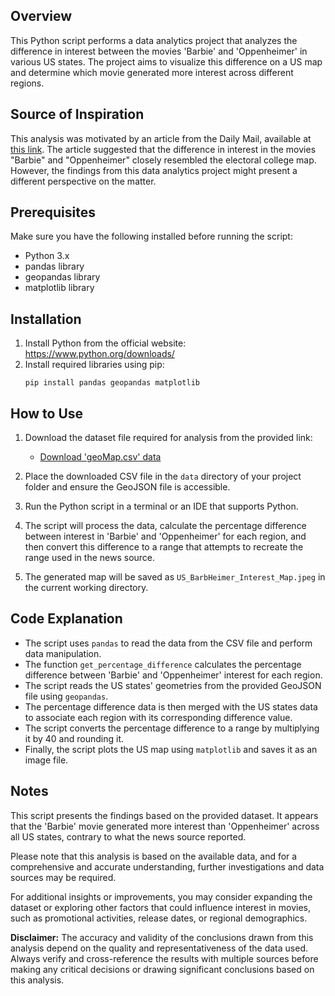 ## Overview
This Python script performs a data analytics project that analyzes the difference in interest between the movies 'Barbie' and 'Oppenheimer' in various US states. The project aims to visualize this difference on a US map and determine which movie generated more interest across different regions.

## Source of Inspiration
This analysis was motivated by an article from the Daily Mail, available at [this link](https://www.dailymail.co.uk/news/article-12331625/Barbenheimer-map-reveals-Democrat-voting-states-favor-birth-bomb-movie-Trump-voters-drawn-camp-world-pink.html). The article suggested that the difference in interest in the movies "Barbie" and "Oppenheimer" closely resembled the electoral college map. However, the findings from this data analytics project might present a different perspective on the matter.

## Prerequisites
Make sure you have the following installed before running the script:
- Python 3.x
- pandas library
- geopandas library
- matplotlib library

## Installation
1. Install Python from the official website: https://www.python.org/downloads/
2. Install required libraries using pip:
   ```
   pip install pandas geopandas matplotlib
   ```

## How to Use
1. Download the dataset file required for analysis from the provided link:
   - [Download 'geoMap.csv' data](https://trends.google.com/trends/explore?date=2023-07-15%202023-07-22&geo=US&q=Barbie,Oppenheimer&hl=en)

2. Place the downloaded CSV file in the `data` directory of your project folder and ensure the GeoJSON file is accessible.

3. Run the Python script in a terminal or an IDE that supports Python.

4. The script will process the data, calculate the percentage difference between interest in 'Barbie' and 'Oppenheimer' for each region, and then convert this difference to a range that attempts to recreate the range used in the news source.

5. The generated map will be saved as `US_BarbHeimer_Interest_Map.jpeg` in the current working directory.

## Code Explanation
- The script uses `pandas` to read the data from the CSV file and perform data manipulation.
- The function `get_percentage_difference` calculates the percentage difference between 'Barbie' and 'Oppenheimer' interest for each region.
- The script reads the US states' geometries from the provided GeoJSON file using `geopandas`.
- The percentage difference data is then merged with the US states data to associate each region with its corresponding difference value.
- The script converts the percentage difference to a range by multiplying it by 40 and rounding it.
- Finally, the script plots the US map using `matplotlib` and saves it as an image file.

## Notes
This script presents the findings based on the provided dataset. It appears that the 'Barbie' movie generated more interest than 'Oppenheimer' across all US states, contrary to what the news source reported.

Please note that this analysis is based on the available data, and for a comprehensive and accurate understanding, further investigations and data sources may be required.

For additional insights or improvements, you may consider expanding the dataset or exploring other factors that could influence interest in movies, such as promotional activities, release dates, or regional demographics.

**Disclaimer:** The accuracy and validity of the conclusions drawn from this analysis depend on the quality and representativeness of the data used. Always verify and cross-reference the results with multiple sources before making any critical decisions or drawing significant conclusions based on this analysis.

